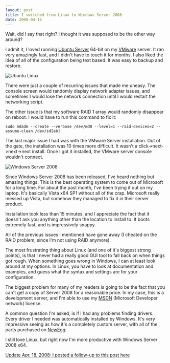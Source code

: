 ```yaml
---
layout: post
title: I switched from Linux to Windows Server 2008
date: 2008-04-15
---
```


Wait, did I say that right? I thought it was supposed to be the other way around?

I admit it, I loved running [Ubuntu Server](http://www.ubuntu.com/products/whatisubuntu/serveredition) 64-bit on my [VMware](http://www.vmware.com/) server. It ran very amazingly fast, and I didn't have to touch it for months. I also liked the idea of all of the configuration being text based. It was easy to backup and restore.

![Ubuntu Linux](ubuntu-logo.png) 

There were just a couple of recurring issues that made me uneasy. The console screen would randomly display network adapter issues, and sometimes I would lose the network connection until I would restart the networking script.

The other issue is that my software RAID 1 array would randomly disappear on reboot. I would have to run this command to fix it:

	sudo mdadm --create --verbose /dev/md0 --level=1 --raid-devices=2 --assume-clean /dev/sd[ab]


The last major issue I had was with the VMware Server installation. Out of the gate, the installation was 10 times more difficult. It wasn't a click->next->next->next install. Once I got it installed, the VMware server console wouldn't connect.

![Windows Server 2008](windows-server-2008.png) 

Since Windows Server 2008 has been released, I've heard nothing but amazing things. This is the best operating system to come out of Microsoft for a long time. For about the past month, I've been trying it out on my laptop. It's basically Vista x64 SP1 without all of the crap. Microsoft really messed up Vista, but somehow they managed to fix it in their server product.

Installation took less than 15 minutes, and I appreciate the fact that it doesn't ask you anything other than the location to install to. It boots extremely fast, and is impressively snappy.

All of the previous issues I mentioned have gone away (I cheated on the RAID problem, since I'm not using RAID anymore).

The most frustrating thing about Linux (and one of it's biggest strong points), is that I never had a really good GUI tool to fall back on when things got rough. When something goes wrong in Windows, I can at least look around at my options. In Linux, you have to look at documentation and examples, and guess what the syntax and settings are for your configuration.

The biggest problem for many of my readers is going to be the fact that you can't get a copy of Server 2008 for a reasonable price. In my case, this is a development server, and I'm able to use my [MSDN](http://msdn2.microsoft.com/en-us/subscriptions/default.aspx) (Microsoft Developer network) license.

A common question I'm asked, is if I had any problems finding drivers. Every driver I needed was automatically installed by Windows. It's very impressive seeing as how it's a completely custom server, with all of the parts purchased on [NewEgg](http://www.newegg.com/).

I still love Linux, but right now I'm more productive with Windows Server 2008 x64.

[Update Apr. 18, 2008: I posted a follow-up to this post here](http://www.ytechie.com/2008/04/re-switching-from-linux-to-windows-2008/)
